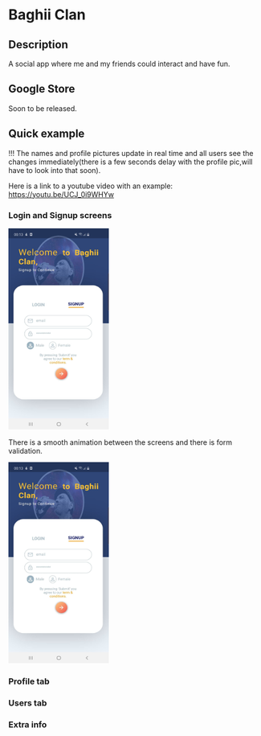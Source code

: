 # Baghii Clan

## Description

A social app where me and my friends could interact and have fun.

## Google Store

Soon to be released.

## Quick example 

!!! The names and profile pictures update in real time and all users see the changes immediately(there is a few seconds delay with the profile pic,will have to look into that soon).

Here is a link to a youtube video with an example: https://youtu.be/UCJ_0i9WHYw


### Login and Signup screens


<img src="192336139_3626302504140331_1132200005808792351_n.jpg" width="200" height="400">


There is a smooth animation between the screens and there is form validation.

<img src="192336139_3626302504140331_1132200005808792351_n.jpg" width="200" height="400">


### Profile tab

### Users tab

### Extra info 


